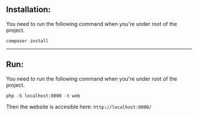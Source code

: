 ## Installation:
You need to run the following command when you're under root of the project. 

    composer install

----

## Run:
You need to run the following command when you're under root of the project. 

    php -S localhost:8000 -t web

Then the website is accesible here: `http://localhost:8000/` 
